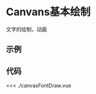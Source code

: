 # Canvans基本绘制

文字的绘制，动画

## 示例

<script setup>
import CanvasFontDraw from './canvasFontDraw.vue'
</script>

<CanvasFontDraw />

## 代码

<<< ./canvasFontDraw.vue